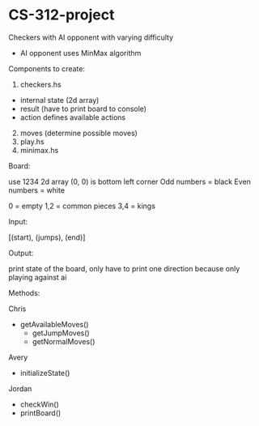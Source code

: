 # CS-312-project
Checkers with AI opponent with varying difficulty
- AI opponent uses MinMax algorithm

Components to create:

1. checkers.hs
  - internal state (2d array)
  - result (have to print board to console)
  - action defines available actions
2. moves (determine possible moves)
3. play.hs
4. minimax.hs



Board:

use 1234 2d array
(0, 0) is bottom left corner
Odd numbers = black
Even numbers = white

0 = empty
1,2 = common pieces
3,4 = kings

Input: 

[(start), (jumps), (end)]

Output: 

print state of the board, only have to print one direction because only playing against ai

Methods:

Chris 
- getAvailableMoves()     
     - getJumpMoves()
     - getNormalMoves()

Avery
- initializeState()

Jordan
- checkWin()
- printBoard()


